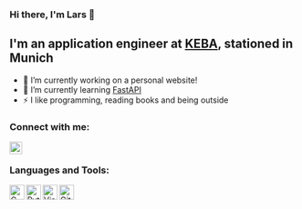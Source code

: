 ### Hi there, I'm Lars 👋

## I'm an application engineer at [KEBA](https://www.keba.com/en/home), stationed in Munich
- 🔭 I’m currently working on a personal website!
- 🌱 I’m currently learning [FastAPI](https://fastapi.tiangolo.com/)
- ⚡ I like programming, reading books and being outside

### Connect with me:
[<img align="left" alt="larsknausenberger | LinkedIn" width="22px" src="https://cdn.jsdelivr.net/npm/simple-icons@v3/icons/linkedin.svg" />][linkedin]

<br />

### Languages and Tools:
[<img align="left" alt="C" width="26px" src="https://upload.wikimedia.org/wikipedia/commons/thumb/3/35/The_C_Programming_Language_logo.svg/2000px-The_C_Programming_Language_logo.svg.png" />](https://en.wikipedia.org/wiki/C_(programming_language))
[<img align="left" alt="Python" width="26px" src="https://upload.wikimedia.org/wikipedia/commons/thumb/c/c3/Python-logo-notext.svg/768px-Python-logo-notext.svg.png" />](https://www.python.org/)
[<img align="left" alt="Visual Studio Code" width="26px" src="https://upload.wikimedia.org/wikipedia/commons/thumb/9/9a/Visual_Studio_Code_1.35_icon.svg/100px-Visual_Studio_Code_1.35_icon.svg.png" />](https://code.visualstudio.com/)
[<img align="left" alt="Git" width="26px" src="https://git-scm.com/images/logos/downloads/Git-Icon-1788C.png" />](https://git-scm.com/)

[website]: http://larsknausenberger.github.io/
[linkedin]: https://www.linkedin.com/in/lars-knausenberger-127710181/

<!---
larsknausenberger/larsknausenberger is a ✨ special ✨ repository because its `README.md` (this file) appears on your GitHub profile.
You can click the Preview link to take a look at your changes.
--->
